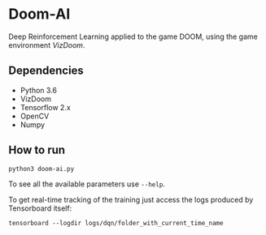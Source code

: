 # Doom-AI
Deep Reinforcement Learning applied to the game DOOM, using the game environment *VizDoom*.

## Dependencies
* Python 3.6
* VizDoom
* Tensorflow 2.x
* OpenCV
* Numpy

## How to run
```
python3 doom-ai.py
```
To see all the available parameters use `--help`.

To get real-time tracking of the training just access the logs produced by Tensorboard itself:
```
tensorboard --logdir logs/dqn/folder_with_current_time_name
```
